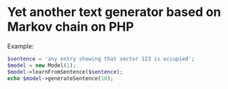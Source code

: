 # Yet another text generator based on Markov chain on PHP

Example:

```php
$sentence = 'any entry showing that sector 123 is occupied';
$model = new Model(1);
$model->learnFromSentence($sentence);
echo $model->generateSentence(10);
```